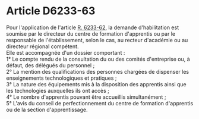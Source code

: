 # Article D6233-63

  
Pour l'application de l'article [R. 6233-62][1], la demande d'habilitation est soumise par le directeur du centre de formation d'apprentis ou par le responsable de l'établissement, selon le cas, au recteur d'académie ou au directeur régional compétent.   
Elle est accompagnée d'un dossier comportant :   
1° Le compte rendu de la consultation du ou des comités d'entreprise ou, à défaut, des délégués du personnel ;   
2° La mention des qualifications des personnes chargées de dispenser les enseignements technologiques et pratiques ;   
3° La nature des équipements mis à la disposition des apprentis ainsi que les technologies auxquelles ils ont accès ;   
4° Le nombre d'apprentis pouvant être accueillis simultanément ;   
5° L'avis du conseil de perfectionnement du centre de formation d'apprentis ou de la section d'apprentissage.

 [1]: /affichCodeArticle.do?cidTexte=LEGITEXT000006072050&idArticle=LEGIARTI000018497714&dateTexte=&categorieLien=cid